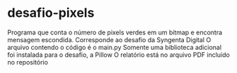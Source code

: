 # desafio-pixels
Programa que conta o número de pixels verdes em um bitmap e encontra mensagem escondida. Corresponde ao desafio da Syngenta Digital
O arquivo contendo o código é o main.py
Somente uma biblioteca adicional foi instalada para o desafio, a Pillow
O relatório está no arquivo PDF incluído no repositório
